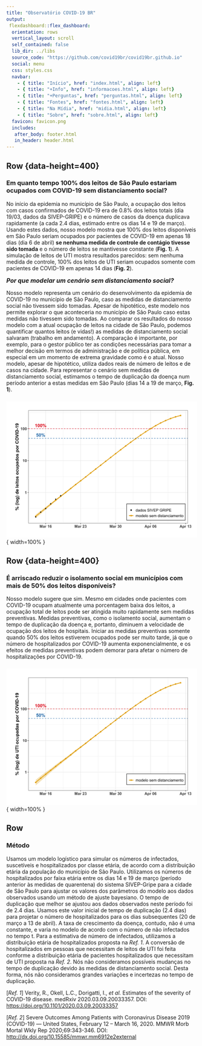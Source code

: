 ```yaml
---
title: "Observatório COVID-19 BR"
output: 
 flexdashboard::flex_dashboard:
  orientation: rows
  vertical_layout: scroll
  self_contained: false
  lib_dir: ../libs
  source_code: "https://github.com/covid19br/covid19br.github.io"
  social: menu
  css: styles.css
  navbar:
    - { title: "Início", href: "index.html", align: left}
    - { title: "+Info", href: "informacoes.html", align: left}
    - { title: "+Perguntas", href: "perguntas.html", align: left}
    - { title: "Fontes", href: "fontes.html", align: left}
    - { title: "Na Mídia", href: "midia.html", align: left}
    - { title: "Sobre", href: "sobre.html", align: left}
  favicon: favicon.png
  includes:
   after_body: footer.html
   in_header: header.html
---
```



Row  {data-height=400}
---------------------
  
### Em quanto tempo 100% dos leitos de São Paulo estariam ocupados com COVID-19 sem distanciamento social?
  
No início da epidemia no município de São Paulo, a ocupação dos leitos com casos confirmados de COVID-19 era de 0.8% dos leitos totais (dia 19/03, dados da SIVEP-GRIPE) e o número de casos da doença duplicava rapidamente (a cada 2.4 dias, estimado entre os dias 14 e 19 de março). Usando estes dados, nosso modelo mostra que 100% dos leitos disponíveis em São Paulo seriam ocupados por pacientes de COVID-19 em apenas 18 dias (dia 6 de abril) **se nenhuma medida de controle de contágio tivesse sido tomada** e o número de leitos se mantivesse constante (**Fig. 1**). A simulação de leitos de UTI mostra resultados parecidos: sem nenhuma medida de controle, 100% dos leitos de UTI seriam ocupados somente com pacientes de COVID-19 em apenas 14 dias (**Fig. 2**).


 <font size="3.5">***Por que modelar um cenário sem distanciamento social?***</font>

Nosso modelo representa um cenário do desenvolvimento da epidemia de COVID-19 no município de São Paulo, caso as medidas de distanciamento social não tivessem sido tomadas. Apesar de hipotético, este modelo nos permite explorar o que aconteceria no município de São Paulo caso estas medidas não tivessem sido tomadas. Ao comparar os resultados do nosso modelo com a atual ocupação de leitos na cidade de São Paulo, podemos quantificar quantos leitos (e vidas!) as medidas de distanciamento social salvaram (trabalho em andamento). A comparação é importante, por exemplo, para o gestor público ter as condições necessárias para tomar a melhor decisão em termos de administração e de política pública, em especial em um momento de extrema gravidade como é o atual. Nosso modelo, apesar de hipotético, utiliza dados reais de número de leitos e de casos na cidade. Para representar o cenário sem medidas de distanciamento social, estimamos o tempo de duplicação da doença num período anterior a estas medidas em São Paulo (dias 14 a 19 de março, **Fig. 1**).


### 

![**Fig. 1**: Previsão da porcentagem de leitos totais ocupados por COVID-19 no município de São Paulo entre os dias 15/3 e 13/4 em um cenário sem distanciamento social. A linha e os pontos amarelos são os casos estimados pelo modelo, e os pontos pretos os casos reais de hospitalizados entre os dias 14 e 19/03 (dados do SIVEP-Gripe).](fig/leitos.png){ width=100% }



Row {data-height=400}
--------------------

### É arriscado reduzir o isolamento social em municípios com mais de 50% dos leitos disponíveis?

Nosso modelo sugere que sim. Mesmo em cidades onde pacientes com COVID-19 ocupam atualmente uma porcentagem baixa dos leitos, a ocupação total de leitos pode ser atingida muito rapidamente sem medidas preventivas. Medidas preventivas, como o isolamento social, aumentam o tempo de duplicação da doença e, portanto, diminuem a velocidade de ocupação dos leitos de hospitais. Iniciar as medidas preventivas somente quando 50% dos leitos estiverem ocupados pode ser muito tarde, já que o número de hospitalizados por COVID-19 aumenta exponencialmente, e os efeitos de medidas preventivas podem demorar para afetar o número de hospitalizações por COVID-19. 
  

### 

![**Fig. 2**: Previsão da porcentagem de leitos de UTI ocupados por COVID-19 no município de São Paulo entre os dias 15/3 e 13/4 em um cenário sem distanciamento social. A linha e os pontos amarelos são os casos estimados pelo modelo (dados do SIVEP-Gripe).](fig/leitos_UTI.png){ width=100% }


Row 
--------------------
### Método

Usamos um modelo logístico para simular os números de infectados, suscetíveis e hospitalizados por classe etária, de acordo com a distribuição etária da população do município de São Paulo. Utilizamos os números de hospitalizados por faixa etária entre os dias 14 e 19 de março (período anterior às medidas de quarentena) do sistema SIVEP-Gripe para a cidade de São Paulo para ajustar os valores dos parâmetros do modelo aos dados observados usando um método de ajuste bayesiano. O tempo de duplicação que melhor se ajustou aos dados observados neste período foi de 2.4 dias. Usamos este valor inicial de tempo de duplicação (2.4 dias) para projetar o número de hospitalizados para os dias subsequentes (20 de março a 13 de abril). A taxa de crescimento da doença, contudo, não é uma constante, e varia no modelo de acordo com o número de não infectados no tempo t. Para a estimativa de número de infectados, utilizamos a distribuição etária de hospitalizados proposta na *Ref. 1*. A conversão de hospitalizados em pessoas que necessitam de leitos de UTI foi feita conforme a distribuição etária de pacientes hospitalizados que necessitam de UTI proposta na *Ref. 2*. Nós não consideramos possíveis mudanças no tempo de duplicação devido às medidas de distanciamento social. Desta forma, nós não consideramos grandes variações e incertezas no tempo de duplicação.

[*Ref. 1*] Verity, R., Okell, L.C., Dorigatti, I., *et al.* Estimates of the severity of COVID-19 disease. medRxiv 2020.03.09.20033357. DOI: https://doi.org/10.1101/2020.03.09.20033357 

[*Ref. 2*] Severe Outcomes Among Patients with Coronavirus Disease 2019 (COVID-19) — United States, February 12 – March 16, 2020. MMWR Morb Mortal Wkly Rep 2020;69:343-346. DOI: http://dx.doi.org/10.15585/mmwr.mm6912e2external


